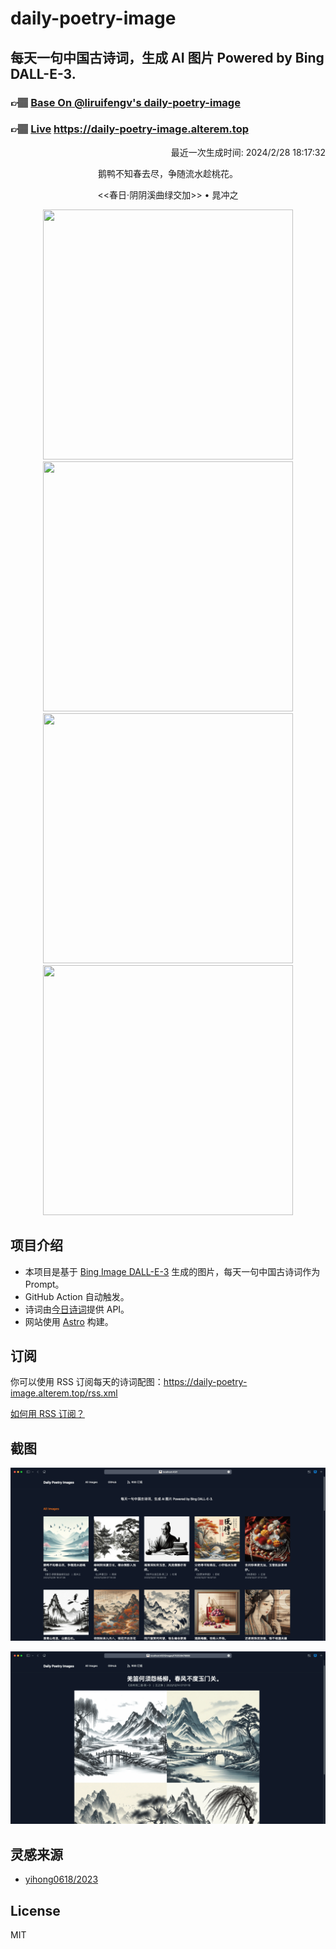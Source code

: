 
# daily-poetry-image

## 每天一句中国古诗词，生成 AI 图片 Powered by Bing DALL-E-3.

### 👉🏽 [Base On @liruifengv's daily-poetry-image](https://github.com/liruifengv/daily-poetry-image)

### 👉🏽 [Live](https://daily-poetry-image.alterem.top/) https://daily-poetry-image.alterem.top

<p align="right">
  最近一次生成时间: 2024/2/28 18:17:32
</p>
<p align="center">
鹅鸭不知春去尽，争随流水趁桃花。
</p>
<p align="center">
<<春日·阴阴溪曲绿交加>> • 晁冲之
</p>
<p align="center">
<img src="https://tse1.mm.bing.net/th/id/OIG2.hqfiMKyVwhsgWCoT15u3" height="400" width="400" />
<img src="https://tse3.mm.bing.net/th/id/OIG2.E_czoHm1idNGRep.akO5" height="400" width="400" />
<img src="https://tse3.mm.bing.net/th/id/OIG2.hL8zR2D4wcA679bd3JbQ" height="400" width="400" />
<img src="https://tse2.mm.bing.net/th/id/OIG2.77zA9doH9c.YxD6oS48H" height="400" width="400" />
</p>

## 项目介绍

-   本项目是基于 [Bing Image DALL-E-3](https://www.bing.com/images/create) 生成的图片，每天一句中国古诗词作为 Prompt。
-   GitHub Action 自动触发。
-   诗词由[今日诗词](https://www.jinrishici.com/)提供 API。
-   网站使用 [Astro](https://astro.build) 构建。

## 订阅

你可以使用 RSS 订阅每天的诗词配图：https://daily-poetry-image.alterem.top/rss.xml

[如何用 RSS 订阅？](https://zhuanlan.zhihu.com/p/55026716)

## 截图

![图片列表](./screenshots/Snipaste_2023-12-28_21-00-26.png)

![图片详情](./screenshots/Snipaste_2023-12-28_21-00-53.png)

## 灵感来源

-   [yihong0618/2023](https://github.com/yihong0618/2023)

## License

MIT

